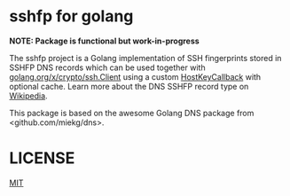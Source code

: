 # sshfp for golang

**NOTE: Package is functional but work-in-progress**

The sshfp project is a Golang implementation of SSH fingerprints stored in SSHFP DNS records which can be used together with [golang.org/x/crypto/ssh.Client](https://godoc.org/golang.org/x/crypto/ssh#Client) using a custom [HostKeyCallback](https://godoc.org/github.com/xor-gate/sshfp#Resolver.HostKeyCallback) with optional cache. Learn more about the DNS SSHFP record type on [Wikipedia](https://en.wikipedia.org/wiki/SSHFP_record). 

This package is based on the awesome Golang DNS package from <github.com/miekg/dns>.

# LICENSE

[MIT](LICENSE)
